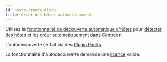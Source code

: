 ```yaml
---
id: hosts-create-disco
title: Créer des hôtes automatiquement
---
```


Utilisez la [fonctionnalité de découverte automatique d'hôtes](../discovery/introduction.html) pour [détecter des hôtes et les créer automatiquement](../discovery/hosts-discovery.html) dans Centreon.

L'autodécouverte se fait via des [Plugin Packs](../pluginpacks.html).

La fonctionnalité d'autodécouverte demande une [licence](../../administration/licenses.html) valide.